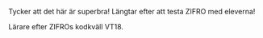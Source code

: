 <!-- Template: Quote item -->
<!-- Link: /zifro-home/quotes/kodkvall/ -->
<!-- Page name: Kodkvall -->
<!-- Title: {empty} -->
<!-- Quote: -->

Tycker att det här är superbra! Längtar efter att testa ZIFRO med eleverna!

<!-- Reference: -->

Lärare efter ZIFROs kodkväll VT18.
